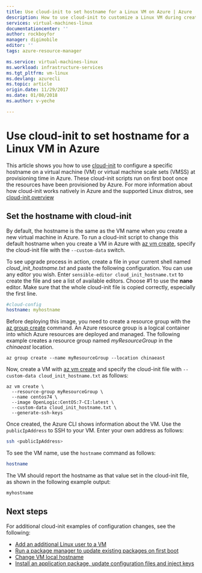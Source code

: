 ```yaml
---
title: Use cloud-init to set hostname for a Linux VM on Azure | Azure
description: How to use cloud-init to customize a Linux VM during creation with the Azure CLI 2.0
services: virtual-machines-linux
documentationcenter: ''
author: rockboyfor
manager: digimobile
editor: ''
tags: azure-resource-manager

ms.service: virtual-machines-linux
ms.workload: infrastructure-services
ms.tgt_pltfrm: vm-linux
ms.devlang: azurecli
ms.topic: article
origin.date: 11/29/2017
ms.date: 01/08/2018
ms.author: v-yeche

---
```

# Use cloud-init to set hostname for a Linux VM in Azure
This article shows you how to use [cloud-init](https://cloudinit.readthedocs.io) to configure a specific hostname on a virtual machine (VM) or virtual machine scale sets (VMSS) at provisioning time in Azure. These cloud-init scripts run on first boot once the resources have been provisioned by Azure. For more information about how cloud-init works natively in Azure and the supported Linux distros, see [cloud-init overview](using-cloud-init.md)

## Set the hostname with cloud-init
By default, the hostname is the same as the VM name when you create a new virtual machine in Azure.  To run a cloud-init script to change this default hostname when you create a VM in Azure with [az vm create](https://docs.azure.cn/zh-cn/cli/vm?view=azure-cli-latest#create), specify the cloud-init file with the `--custom-data` switch.  

To see upgrade process in action, create a file in your current shell named *cloud_init_hostname.txt* and paste the following configuration. You can use any editor you wish. Enter `sensible-editor cloud_init_hostname.txt` to create the file and see a list of available editors. Choose #1 to use the **nano** editor. Make sure that the whole cloud-init file is copied correctly, especially the first line.  
<!-- Not Available on Cloud Shell -->

```yaml
#cloud-config
hostname: myhostname
```

Before deploying this image, you need to create a resource group with the [az group create](https://docs.azure.cn/zh-cn/cli/group?view=azure-cli-latest#create) command. An Azure resource group is a logical container into which Azure resources are deployed and managed. The following example creates a resource group named *myResourceGroup* in the *chinaeast* location.

```azurecli 
az group create --name myResourceGroup --location chinaeast
```

Now, create a VM with [az vm create](https://docs.azure.cn/zh-cn/cli/vm?view=azure-cli-latest#create) and specify the cloud-init file with `--custom-data cloud_init_hostname.txt` as follows:

```azurecli 
az vm create \
  --resource-group myResourceGroup \
  --name centos74 \
  --image OpenLogic:CentOS:7-CI:latest \
  --custom-data cloud_init_hostname.txt \
  --generate-ssh-keys 
```

Once created, the Azure CLI shows information about the VM. Use the `publicIpAddress` to SSH to your VM. Enter your own address as follows:

```bash
ssh <publicIpAddress>
```

To see the VM name, use the `hostname` command as follows:

```bash
hostname
```

The VM should report the hostname as that value set in the cloud-init file, as shown in the following example output:

```bash
myhostname
```

## Next steps
For additional cloud-init examples of configuration changes, see the following:

- [Add an additional Linux user to a VM](cloudinit-add-user.md)
- [Run a package manager to update existing packages on first boot](cloudinit-update-vm.md)
- [Change VM local hostname](cloudinit-update-vm-hostname.md) 
- [Install an application package, update configuration files and inject keys](tutorial-automate-vm-deployment.md)
<!-- Update_Description: new articles on using cloudinit to update VM hostname -->
<!-- ms.date: 01/08/2018 -->